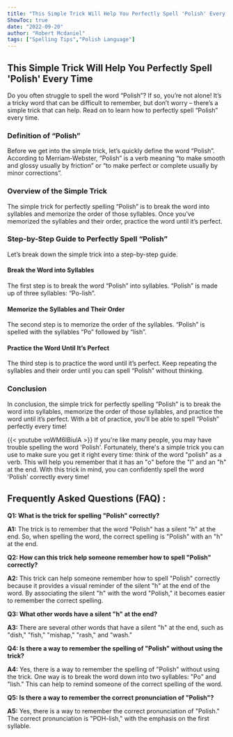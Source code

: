 ```yaml
---
title: "This Simple Trick Will Help You Perfectly Spell 'Polish' Every Time!"
ShowToc: true 
date: "2022-09-20"
author: "Robert Mcdaniel" 
tags: ["Spelling Tips","Polish Language"]
---
```

## This Simple Trick Will Help You Perfectly Spell 'Polish' Every Time

Do you often struggle to spell the word “Polish”? If so, you’re not alone! It’s a tricky word that can be difficult to remember, but don’t worry – there’s a simple trick that can help. Read on to learn how to perfectly spell “Polish” every time.

### Definition of “Polish”

Before we get into the simple trick, let’s quickly define the word “Polish”. According to Merriam-Webster, “Polish” is a verb meaning “to make smooth and glossy usually by friction” or “to make perfect or complete usually by minor corrections”.

### Overview of the Simple Trick

The simple trick for perfectly spelling “Polish” is to break the word into syllables and memorize the order of those syllables. Once you’ve memorized the syllables and their order, practice the word until it’s perfect.

### Step-by-Step Guide to Perfectly Spell “Polish”

Let’s break down the simple trick into a step-by-step guide.

#### Break the Word into Syllables

The first step is to break the word “Polish” into syllables. “Polish” is made up of three syllables: “Po-lish”. 

#### Memorize the Syllables and Their Order

The second step is to memorize the order of the syllables. “Polish” is spelled with the syllables “Po” followed by “lish”. 

#### Practice the Word Until It’s Perfect

The third step is to practice the word until it’s perfect. Keep repeating the syllables and their order until you can spell “Polish” without thinking.

### Conclusion

In conclusion, the simple trick for perfectly spelling “Polish” is to break the word into syllables, memorize the order of those syllables, and practice the word until it’s perfect. With a bit of practice, you’ll be able to spell “Polish” perfectly every time!

{{< youtube voWM6IBiulA >}} 
If you're like many people, you may have trouble spelling the word 'Polish'. Fortunately, there's a simple trick you can use to make sure you get it right every time: think of the word "polish" as a verb. This will help you remember that it has an "o" before the "l" and an "h" at the end. With this trick in mind, you can confidently spell the word 'Polish' correctly every time!

## Frequently Asked Questions (FAQ) :
**Q1: What is the trick for spelling "Polish" correctly?**

**A1:** The trick is to remember that the word "Polish" has a silent "h" at the end. So, when spelling the word, the correct spelling is "Polish" with an "h" at the end.

**Q2: How can this trick help someone remember how to spell "Polish" correctly?**

**A2:** This trick can help someone remember how to spell "Polish" correctly because it provides a visual reminder of the silent "h" at the end of the word. By associating the silent "h" with the word "Polish," it becomes easier to remember the correct spelling.

**Q3: What other words have a silent "h" at the end?**

**A3:** There are several other words that have a silent "h" at the end, such as "dish," "fish," "mishap," "rash," and "wash."

**Q4: Is there a way to remember the spelling of "Polish" without using the trick?**

**A4:** Yes, there is a way to remember the spelling of "Polish" without using the trick. One way is to break the word down into two syllables: "Po" and "lish." This can help to remind someone of the correct spelling of the word.

**Q5: Is there a way to remember the correct pronunciation of "Polish"?**

**A5:** Yes, there is a way to remember the correct pronunciation of "Polish." The correct pronunciation is "POH-lish," with the emphasis on the first syllable.





